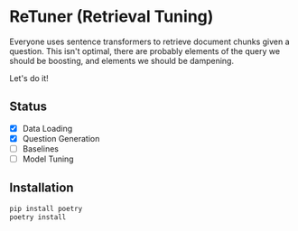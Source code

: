 # ReTuner (Retrieval Tuning)

Everyone uses sentence transformers to retrieve document chunks given a question. This isn't optimal, there are probably elements of the query we should be boosting, and elements we should be dampening.

Let's do it!

## Status

- [x] Data Loading
- [x] Question Generation
- [ ] Baselines
- [ ] Model Tuning

## Installation

```bash
pip install poetry
poetry install
```
